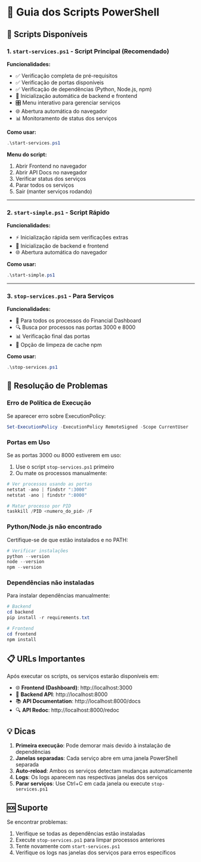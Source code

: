 # 📝 Guia dos Scripts PowerShell

## 🚀 Scripts Disponíveis

### 1. `start-services.ps1` - Script Principal (Recomendado)
**Funcionalidades:**
- ✅ Verificação completa de pré-requisitos
- ✅ Verificação de portas disponíveis
- ✅ Verificação de dependências (Python, Node.js, npm)
- 🚀 Inicialização automática de backend e frontend
- 🎛️ Menu interativo para gerenciar serviços
- 🌐 Abertura automática do navegador
- 📊 Monitoramento de status dos serviços

**Como usar:**
```powershell
.\start-services.ps1
```

**Menu do script:**
1. Abrir Frontend no navegador
2. Abrir API Docs no navegador  
3. Verificar status dos serviços
4. Parar todos os serviços
5. Sair (manter serviços rodando)

---

### 2. `start-simple.ps1` - Script Rápido
**Funcionalidades:**
- ⚡ Inicialização rápida sem verificações extras
- 🚀 Inicialização de backend e frontend
- 🌐 Abertura automática do navegador

**Como usar:**
```powershell
.\start-simple.ps1
```

---

### 3. `stop-services.ps1` - Para Serviços
**Funcionalidades:**
- 🛑 Para todos os processos do Financial Dashboard
- 🔍 Busca por processos nas portas 3000 e 8000
- 📊 Verificação final das portas
- 🧹 Opção de limpeza de cache npm

**Como usar:**
```powershell
.\stop-services.ps1
```

## 🔧 Resolução de Problemas

### Erro de Política de Execução
Se aparecer erro sobre ExecutionPolicy:
```powershell
Set-ExecutionPolicy -ExecutionPolicy RemoteSigned -Scope CurrentUser
```

### Portas em Uso
Se as portas 3000 ou 8000 estiverem em uso:
1. Use o script `stop-services.ps1` primeiro
2. Ou mate os processos manualmente:
```powershell
# Ver processos usando as portas
netstat -ano | findstr ":3000"
netstat -ano | findstr ":8000"

# Matar processo por PID
taskkill /PID <numero_do_pid> /F
```

### Python/Node.js não encontrado
Certifique-se de que estão instalados e no PATH:
```powershell
# Verificar instalações
python --version
node --version
npm --version
```

### Dependências não instaladas
Para instalar dependências manualmente:
```powershell
# Backend
cd backend
pip install -r requirements.txt

# Frontend  
cd frontend
npm install
```

## 📋 URLs Importantes

Após executar os scripts, os serviços estarão disponíveis em:

- 🌐 **Frontend (Dashboard)**: http://localhost:3000
- 🔧 **Backend API**: http://localhost:8000  
- 📚 **API Documentation**: http://localhost:8000/docs
- 🔍 **API Redoc**: http://localhost:8000/redoc

## 💡 Dicas

1. **Primeira execução**: Pode demorar mais devido à instalação de dependências
2. **Janelas separadas**: Cada serviço abre em uma janela PowerShell separada
3. **Auto-reload**: Ambos os serviços detectam mudanças automaticamente
4. **Logs**: Os logs aparecem nas respectivas janelas dos serviços
5. **Parar serviços**: Use Ctrl+C em cada janela ou execute `stop-services.ps1`

## 🆘 Suporte

Se encontrar problemas:
1. Verifique se todas as dependências estão instaladas
2. Execute `stop-services.ps1` para limpar processos anteriores
3. Tente novamente com `start-services.ps1`
4. Verifique os logs nas janelas dos serviços para erros específicos 